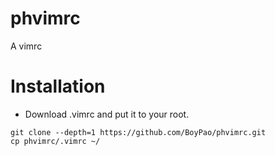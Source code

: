 # phvimrc
A vimrc

# Installation
- Download .vimrc and put it to your root.
```
git clone --depth=1 https://github.com/BoyPao/phvimrc.git
cp phvimrc/.vimrc ~/
```
